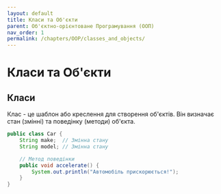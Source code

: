 ```yaml
---
layout: default
title: Класи та Об'єкти
parent: Об'єктно-орієнтоване Програмування (ООП)
nav_order: 1
permalink: /chapters/OOP/classes_and_objects/
---
```

# Класи та Об'єкти

## Класи

Клас - це шаблон або креслення для створення об'єктів. Він визначає стан (змінні) та поведінку (методи) об'єкта.

```java
public class Car {
    String make;  // Змінна стану
    String model; // Змінна стану

    // Метод поведінки
    public void accelerate() {
        System.out.println("Автомобіль прискорюється!");
    }
}
```
